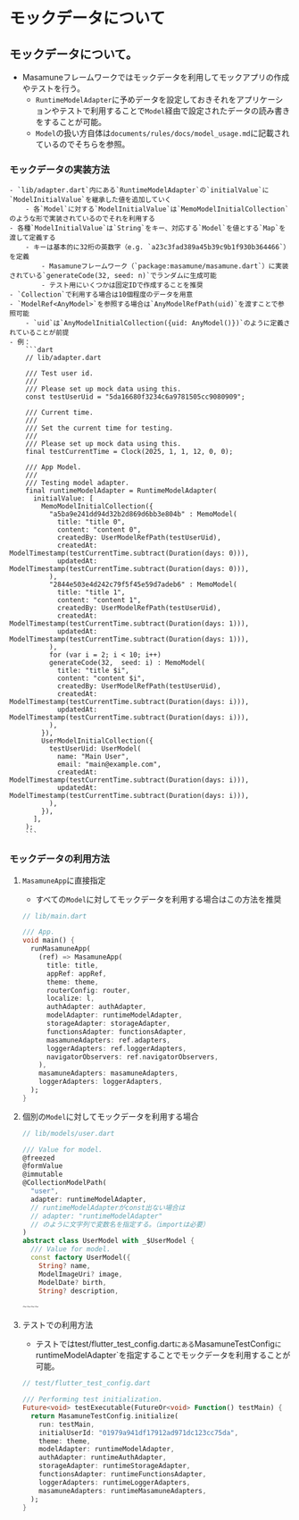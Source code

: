 # モックデータについて

## モックデータについて。

- Masamuneフレームワークではモックデータを利用してモックアプリの作成やテストを行う。
    - `RuntimeModelAdapter`に予めデータを設定しておきそれをアプリケーションやテストで利用することで`Model`経由で設定されたデータの読み書きをすることが可能。
    - `Model`の扱い方自体は`documents/rules/docs/model_usage.md`に記載されているのでそちらを参照。

### モックデータの実装方法
    - `lib/adapter.dart`内にある`RuntimeModelAdapter`の`initialValue`に`ModelInitialValue`を継承した値を追加していく
        - 各`Model`に対する`ModelInitialValue`は`MemoModelInitialCollection`のような形で実装されているのでそれを利用する
    - 各種`ModelInitialValue`は`String`をキー、対応する`Model`を値とする`Map`を渡して定義する
        - キーは基本的に32桁の英数字（e.g. `a23c3fad389a45b39c9b1f930b364466`）を定義
            - Masamuneフレームワーク（`package:masamune/masamune.dart`）に実装されている`generateCode(32, seed: n)`でランダムに生成可能
            - テスト用にいくつかは固定IDで作成することを推奨
    - `Collection`で利用する場合は10個程度のデータを用意
    - `ModelRef<AnyModel>`を参照する場合は`AnyModelRefPath(uid)`を渡すことで参照可能
        - `uid`は`AnyModelInitialCollection({uid: AnyModel()})`のように定義されていることが前提
    - 例：
        ```dart
        // lib/adapter.dart

        /// Test user id.
        /// 
        /// Please set up mock data using this.
        const testUserUid = "5da16680f3234c6a9781505cc9080909";

        /// Current time.
        /// 
        /// Set the current time for testing.
        /// 
        /// Please set up mock data using this.
        final testCurrentTime = Clock(2025, 1, 1, 12, 0, 0);

        /// App Model.
        /// 
        /// Testing model adapter.
        final runtimeModelAdapter = RuntimeModelAdapter(
          initialValue: [
            MemoModelInitialCollection({
              "a5ba9e241dd94d32b2d869d6bb3e804b" : MemoModel(
                title: "title 0",
                content: "content 0",
                createdBy: UserModelRefPath(testUserUid),
                createdAt: ModelTimestamp(testCurrentTime.subtract(Duration(days: 0))),
                updatedAt: ModelTimestamp(testCurrentTime.subtract(Duration(days: 0))),
              ),
              "2844e503e4d242c79f5f45e59d7adeb6" : MemoModel(
                title: "title 1",
                content: "content 1",
                createdBy: UserModelRefPath(testUserUid),
                createdAt: ModelTimestamp(testCurrentTime.subtract(Duration(days: 1))),
                updatedAt: ModelTimestamp(testCurrentTime.subtract(Duration(days: 1))),
              ),
              for (var i = 2; i < 10; i++)
              generateCode(32,  seed: i) : MemoModel(
                title: "title $i",
                content: "content $i",
                createdBy: UserModelRefPath(testUserUid),
                createdAt: ModelTimestamp(testCurrentTime.subtract(Duration(days: i))),
                updatedAt: ModelTimestamp(testCurrentTime.subtract(Duration(days: i))),
              ),
            }),
            UserModelInitialCollection({
              testUserUid: UserModel(
                name: "Main User",
                email: "main@example.com",
                createdAt: ModelTimestamp(testCurrentTime.subtract(Duration(days: i))),
                updatedAt: ModelTimestamp(testCurrentTime.subtract(Duration(days: i))),
              ),
            }),
          ],
        );
        ```

### モックデータの利用方法

1. `MasamuneApp`に直接指定
    - すべての`Model`に対してモックデータを利用する場合はこの方法を推奨

    ```dart
    // lib/main.dart
    
    /// App.
    void main() {
      runMasamuneApp(
        (ref) => MasamuneApp(
          title: title,
          appRef: appRef,
          theme: theme,
          routerConfig: router,
          localize: l,
          authAdapter: authAdapter,
          modelAdapter: runtimeModelAdapter,
          storageAdapter: storageAdapter,
          functionsAdapter: functionsAdapter,
          masamuneAdapters: ref.adapters,
          loggerAdapters: ref.loggerAdapters,
          navigatorObservers: ref.navigatorObservers,
        ),
        masamuneAdapters: masamuneAdapters,
        loggerAdapters: loggerAdapters,
      );
    }
    ```

2. 個別の`Model`に対してモックデータを利用する場合

    ```dart
    // lib/models/user.dart
    
    /// Value for model.
    @freezed
    @formValue
    @immutable
    @CollectionModelPath(
      "user",
      adapter: runtimeModelAdapter,
      // runtimeModelAdapterがconst出ない場合は
      // adapter: "runtimeModelAdapter"
      // のように文字列で変数名を指定する。（importは必要）
    )
    abstract class UserModel with _$UserModel {
      /// Value for model.
      const factory UserModel({
        String? name,
        ModelImageUri? image,
        ModelDate? birth,
        String? description,

    ~~~~
    ```

3. テストでの利用方法
    - テストではtest/flutter_test_config.dart`にある`MasamuneTestConfig`に`runtimeModelAdapter`を指定することでモックデータを利用することが可能。

    ```dart
    // test/flutter_test_config.dart

    /// Performing test initialization.
    Future<void> testExecutable(FutureOr<void> Function() testMain) {
      return MasamuneTestConfig.initialize(
        run: testMain,
        initialUserId: "01979a941df17912ad971dc123cc75da",
        theme: theme,
        modelAdapter: runtimeModelAdapter,
        authAdapter: runtimeAuthAdapter,
        storageAdapter: runtimeStorageAdapter,
        functionsAdapter: runtimeFunctionsAdapter,
        loggerAdapters: runtimeLoggerAdapters,
        masamuneAdapters: runtimeMasamuneAdapters,
      );
    }
    ```
